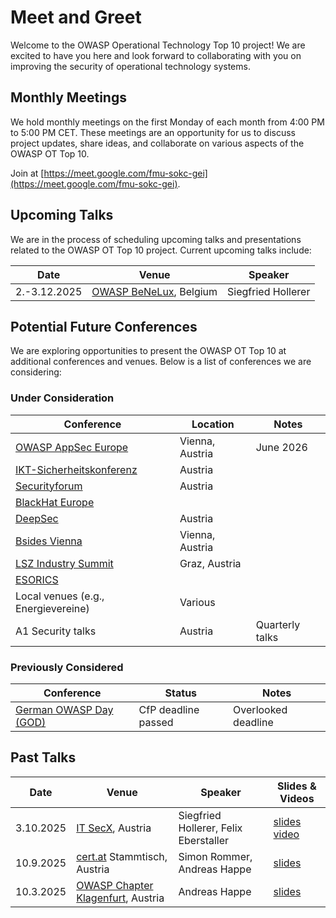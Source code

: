 # Meet and Greet

Welcome to the OWASP Operational Technology Top 10 project! We are excited to have you here and look forward to collaborating with you on improving the security of operational technology systems.

## Monthly Meetings

We hold monthly meetings on the first Monday of each month from 4:00 PM to 5:00 PM CET. These meetings are an opportunity for us to discuss project updates, share ideas, and collaborate on various aspects of the OWASP OT Top 10.

Join at [https://meet.google.com/fmu-sokc-gei](https://meet.google.com/fmu-sokc-gei).

## Upcoming Talks

We are in the process of scheduling upcoming talks and presentations related to the OWASP OT Top 10 project. Current upcoming talks include:

| Date | Venue | Speaker |
|------|-------|---------|
| 2.-3.12.2025  | [OWASP BeNeLux](https://2025.owaspbenelux.eu/), Belgium | Siegfried Hollerer |

## Potential Future Conferences

We are exploring opportunities to present the OWASP OT Top 10 at additional conferences and venues. Below is a list of conferences we are considering:

### Under Consideration

| Conference | Location | Notes |
|------------|----------|-------|
| [OWASP AppSec Europe](https://appseceurope.org/) | Vienna, Austria | June 2026 |
| [IKT-Sicherheitskonferenz](https://seminar.bundesheer.at/) | Austria | |
| [Securityforum](https://www.securityforum.at/) | Austria | |
| [BlackHat Europe](https://www.blackhat.com/eu-25/) | | |
| [DeepSec](https://deepsec.net/) | Austria | |
| [Bsides Vienna](https://bsidesvienna.at/) | Vienna, Austria | |
| [LSZ Industry Summit](https://lsz.at/summit/industry-graz) | Graz, Austria | |
| [ESORICS](https://esorics2025.sciencesconf.org/) | | |
| Local venues (e.g., Energievereine) | Various | |
| A1 Security talks | Austria | Quarterly talks |

### Previously Considered

| Conference | Status | Notes |
|------------|--------|-------|
| [German OWASP Day (GOD)](https://god.owasp.de/2025/en/cfp.html) | CfP deadline passed | Overlooked deadline |

## Past Talks

| Date | Venue | Speaker | Slides & Videos |
|------|-------|---------|-------|
| 3.10.2025  | [IT SecX](https://itsecx.fhstp.ac.at/), Austria | Siegfried Hollerer, Felix Eberstaller | [slides](slides/2025-10-03%20OWASP_OT_Top10-IT_SecX.pdf) [video](https://www.youtube.com/watch?v=jVGwyapWxXo&t=9036s) |
| 10.9.2025 | [cert.at](https://www.cert.at/en/) Stammtisch, Austria | Simon Rommer, Andreas Happe | [slides](slides/2025-09-10%20OWASP-OT-TOP10-CERT.pdf) |
| 10.3.2025 | [OWASP Chapter Klagenfurt](https://www.meetup.com/owasp-klagenfurt-chapter/), Austria | Andreas Happe | [slides](slides/2025-03-10%20OWASP%20OT%20Top%2010.pdf) |
